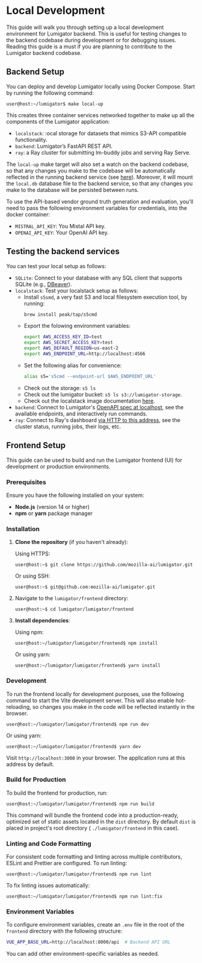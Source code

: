 # Local Development

This guide will walk you through setting up a local development environment for Lumigator backend.
This is useful for testing changes to the backend codebase during development or for debugging
issues. Reading this guide is a must if you are planning to contribute to the Lumigator backend
codebase.

## Backend Setup

You can deploy and develop Lumigator locally using Docker Compose. Start by running the following
command:

```console
user@host:~/lumigator$ make local-up
```

This creates three container services networked together to make up all the components of the
Lumigator application:

- `localstack`: :ocal storage for datasets that mimics S3-API compatible functionality.
- `backend`: Lumigator’s FastAPI REST API.
- `ray`: a Ray cluster for submitting lm-buddy jobs and serving Ray Serve.

The `local-up` make target will also set a watch on the backend codebase, so that any changes you
make to the codebase will be automatically reflected in the running backend service (see
[here](../../../.devcontainer/docker-compose.override.yaml)). Moreover, it will mount the `local.db`
database file to the backend service, so that any changes you make to the database will be
persisted between runs.

To use the API-based vendor ground truth generation and evaluation, you'll need to pass the
following environment variables for credentials, into the docker container:

- `MISTRAL_API_KEY`: You Mistal API key.
- `OPENAI_API_KEY`: Your OpenAI API key.

## Testing the backend services

You can test your local setup as follows:

- `SQLite`: Connect to your database with any SQL client that supports SQLite
  (e.g., [DBeaver](https://dbeaver.io/)).
 - `localstack`: Test your localstack setup as follows:
   - Install `s5smd`, a very fast S3 and local filesystem execution tool, by running:
     ```bash
     brew install peak/tap/s5cmd
     ```
   - Export the folowing environment variables:
     ```bash
     export AWS_ACCESS_KEY_ID=test
     export AWS_SECRET_ACCESS_KEY=test
     export AWS_DEFAULT_REGION=us-east-2
     export AWS_ENDPOINT_URL=http://localhost:4566
     ```
    - Set the following alias for convenience:
      ```bash
      alias s5='s5cmd --endpoint-url $AWS_ENDPOINT_URL'
      ```
    - Check out the storage: `s5 ls`
    - Check out the lumigator bucket: `s5 ls s3://lumigator-storage`.
    - Check out the localstack image documentation [here](https://docs.localstack.cloud/references/configuration/).
 - `backend`: Connect to Lumigator's [OpenAPI spec at localhost](http://localhost/docs#), see the
   available endpoints, and interactively run commands.
 - `ray`: Connect to Ray's dashboard [via HTTP to this address](http://localhost:8265/), see the
   cluster status, running jobs, their logs, etc.

## Frontend Setup

This guide can be used to build and run the Lumigator frontend (UI) for development or production environments.

### Prerequisites

Ensure you have the following installed on your system:

- **Node.js** (version 14 or higher)
- **npm** or **yarn** package manager

### Installation

1. **Clone the repository** (if you haven't already):

   Using HTTPS:

   ```console
   user@host:~$ git clone https://github.com/mozilla-ai/lumigator.git
   ```

   Or using SSH:

   ```console
   user@host:~$ git@github.com:mozilla-ai/lumigator.git
   ```

1. Navigate to the `lumigator/frontend` directory:

   ```console
   user@host:~$ cd lumigator/lumigator/frontend
   ```

1. **Install dependencies**:

   Using npm:

   ```console
   user@host:~/lumigator/lumigator/frontend$ npm install
   ```

   Or using yarn:

   ```console
   user@host:~/lumigator/lumigator/frontend$ yarn install
   ```

### Development

To run the frontend locally for development purposes, use the following command to start the Vite development server. This will also enable hot-reloading, so changes you make in the code will be reflected instantly in the browser.

```console
user@host:~/lumigator/lumigator/frontend$ npm run dev
```

Or using yarn:

```console
user@host:~/lumigator/lumigator/frontend$ yarn dev
```

Visit `http://localhost:3000` in your browser. The application runs at this address by default.

### Build for Production

To build the frontend for production, run:

```console
user@host:~/lumigator/lumigator/frontend$ npm run build
```

This command will bundle the frontend code into a production-ready, optimized set of static assets located in the `dist` directory. By default `dist` is placed in project's root directory ( `./lumigator/frontend` in this case).

### Linting and Code Formatting

For consistent code formatting and linting across multiple contributors, ESLint and Prettier are configured. To run linting:

```console
user@host:~/lumigator/lumigator/frontend$ npm run lint
```

To fix linting issues automatically:

```console
user@host:~/lumigator/lumigator/frontend$ npm run lint:fix
```

### Environment Variables

To configure environment variables, create an `.env` file in the root of the `frontend` directory with the following structure:

```bash
VUE_APP_BASE_URL=http://localhost:8000/api  # Backend API URL
```

You can add other environment-specific variables as needed.

